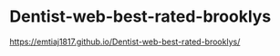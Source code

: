 # Dentist-web-best-rated-brooklys



 https://emtiaj1817.github.io/Dentist-web-best-rated-brooklys/
